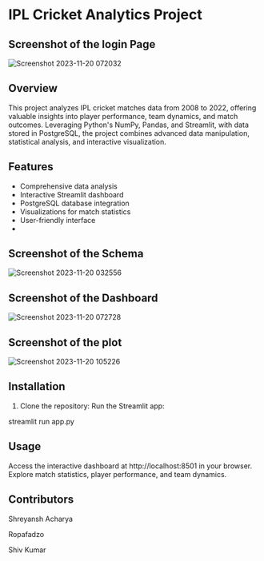 # IPL Cricket Analytics Project
## Screenshot of the login Page
![Screenshot 2023-11-20 072032](https://github.com/ShreyanshAcharya/IPL_Analysis/assets/59439172/f7b5b7cf-c95e-4546-bf4e-0cf82b49175e)

## Overview
This project analyzes IPL cricket matches data from 2008 to 2022, offering valuable insights into player performance, team dynamics, and match outcomes. Leveraging Python's NumPy, Pandas, and Streamlit, with data stored in PostgreSQL, the project combines advanced data manipulation, statistical analysis, and interactive visualization.

## Features
- Comprehensive data analysis
- Interactive Streamlit dashboard
- PostgreSQL database integration
- Visualizations for match statistics
- User-friendly interface
- 
## Screenshot of the Schema
![Screenshot 2023-11-20 032556](https://github.com/ShreyanshAcharya/IPL_Analysis/assets/59439172/44cd8bfa-9661-49a5-82a8-1fa6189d1445)


## Screenshot of the Dashboard
![Screenshot 2023-11-20 072728](https://github.com/ShreyanshAcharya/IPL_Analysis/assets/59439172/ce6cbac6-3a4f-43ef-a082-6d245ccf13db)

## Screenshot of the plot
![Screenshot 2023-11-20 105226](https://github.com/ShreyanshAcharya/IPL_Analysis/assets/59439172/66ed094c-1932-450b-9352-daca3eee57be)

## Installation
1. Clone the repository:
Run the Streamlit app:

streamlit run app.py

## Usage
Access the interactive dashboard at http://localhost:8501 in your browser.
Explore match statistics, player performance, and team dynamics.

## Contributors
Shreyansh Acharya

Ropafadzo

Shiv Kumar
